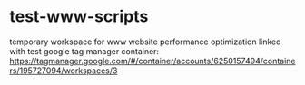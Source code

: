 # test-www-scripts
temporary workspace for www website performance optimization
linked with test google tag manager container: https://tagmanager.google.com/#/container/accounts/6250157494/containers/195727094/workspaces/3
